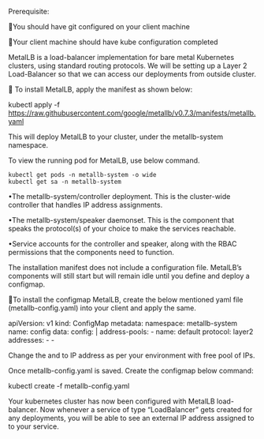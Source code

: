 Prerequisite:

You should have git configured on your client machine

Your client machine should have kube configuration completed

MetalLB is a load-balancer implementation for bare metal Kubernetes clusters, using standard routing protocols. We will be setting up a Layer 2 Load-Balancer so that we can access our deployments from outside cluster.

	To install MetalLB, apply the manifest as shown below:

kubectl apply -f https://raw.githubusercontent.com/google/metallb/v0.7.3/manifests/metallb.yaml

This will deploy MetalLB to your cluster, under the metallb-system namespace. 

To view the running pod for MetalLB, use below command.

	kubectl get pods -n metallb-system -o wide
	kubectl get sa -n metallb-system 

•The metallb-system/controller deployment. This is the cluster-wide controller that handles IP address assignments.

•The metallb-system/speaker daemonset. This is the component that speaks the protocol(s) of your choice to make the services reachable.

•Service accounts for the controller and speaker, along with the RBAC permissions that the components need to function.

The installation manifest does not include a configuration file. MetalLB’s components will still start but will remain idle until you define and deploy a configmap.

To install the configmap MetalLB, create the below mentioned yaml file (metallb-config.yaml) into your client and apply the same.

apiVersion: v1
kind: ConfigMap
metadata:
  namespace: metallb-system
  name: config
data:
  config: |
    address-pools:
    - name: default
      protocol: layer2
      addresses:
      - <start-IP-range>-<end-IP-range>

Change the <start-IP-range> and <end-IP-range> to IP address as per your environment with free pool of IPs.
	
Once metallb-config.yaml is saved. Create the configmap below command:

kubectl create -f metallb-config.yaml
	 
Your kubernetes cluster has now been configured with MetalLB load-balancer. Now whenever a service of type “LoadBalancer” gets created for any deployments, you will be able to see an external IP address assigned to to your service. 
